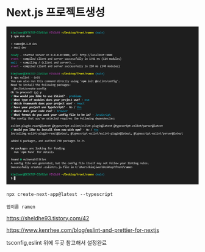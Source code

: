 # Next.js 프로젝트생성

![image-20220316112746333](README.assets/image-20220316112746333.png)

```
npx create-next-app@latest --typescript

앱이름 ramen
```

https://sheldhe93.tistory.com/42

https://www.kenrhee.com/blog/eslint-and-prettier-for-nextjs



tsconfig,eslint 위에 두곳 참고해서 설정완료